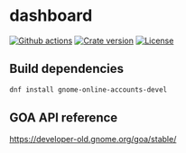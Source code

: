 # dashboard

[![Github actions](https://github.com/rellfy/dashboard/workflows/Build/badge.svg)](https://github.com/rellfy/dashboard/actions)
[![Crate version](https://img.shields.io/crates/v/dashboard.svg)](https://crates.io/crates/dashboard)
[![License](https://img.shields.io/badge/License-MIT-blue.svg)](https://github.com/rellfy/dashboard/blob/master/LICENSE)

## Build dependencies

```sh
dnf install gnome-online-accounts-devel
```

## GOA API reference

https://developer-old.gnome.org/goa/stable/

